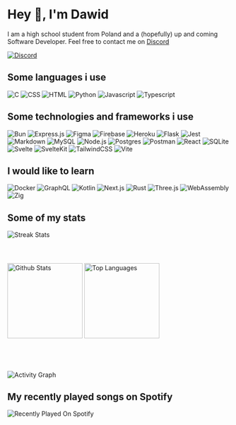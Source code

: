 # Hey 👋, I'm Dawid

I am a high school student from Poland and a (hopefully) up and coming Software Developer. Feel free to contact me on [Discord](https://discord.com/users/835958079521554503)

[![Discord](https://lanyard.cnrad.dev/api/835958079521554503?bg=0a0a0a)](https://discord.com/users/835958079521554503)

## Some languages i use

![C](https://img.shields.io/badge/C-0a0a0a?style=for-the-badge&logo=c&logoColor=f5f5f5)
![CSS](https://img.shields.io/badge/CSS3-0a0a0a?style=for-the-badge&logo=css3&logoColor=f5f5f5)
![HTML](https://img.shields.io/badge/HTML5-0a0a0a?style=for-the-badge&logo=html5&logoColor=f5f5f5)
![Python](https://img.shields.io/badge/Python-0a0a0a?style=for-the-badge&logo=python&logoColor=f5f5f5)
![Javascript](https://img.shields.io/badge/JavaScript-0a0a0a?style=for-the-badge&logo=javascript&logoColor=f5f5f5)
![Typescript](https://img.shields.io/badge/TypeScript-0a0a0a?style=for-the-badge&logo=typescript&logoColor=f5f5f5)

## Some technologies and frameworks i use

![Bun](https://img.shields.io/badge/bun-0a0a0a?style=for-the-badge&logo=bun&logoColor=f5f5f5)
![Express.js](https://img.shields.io/badge/Express%20js-0a0a0a?style=for-the-badge&logo=express&logoColor=f5f5f5)
![Figma](https://img.shields.io/badge/Figma-0a0a0a?style=for-the-badge&logo=figma&logoColor=f5f5f5)
![Firebase](https://img.shields.io/badge/firebase-0a0a0a?style=for-the-badge&logo=firebase&logoColor=f5f5f5)
![Heroku](https://img.shields.io/badge/Heroku-0a0a0a?style=for-the-badge&logo=heroku&logoColor=f5f5f5)
![Flask](https://img.shields.io/badge/Flask-0a0a0a?style=for-the-badge&logo=flask&logoColor=f5f5f5)
![Jest](https://img.shields.io/badge/Jest-0a0a0a?style=for-the-badge&logo=jest&logoColor=f5f5f5)
![Markdown](https://img.shields.io/badge/Markdown-0a0a0a?style=for-the-badge&logo=markdown&logoColor=f5f5f5)
![MySQL](https://img.shields.io/badge/MySQL-0a0a0a?style=for-the-badge&logo=mysql&logoColor=f5f5f5)
![Node.js](https://img.shields.io/badge/Node%20js-0a0a0a?style=for-the-badge&logo=nodedotjs&logoColor=f5f5f5)
![Postgres](https://img.shields.io/badge/PostgreSQL-0a0a0a?style=for-the-badge&logo=postgresql&logoColor=f5f5f5)
![Postman](https://img.shields.io/badge/Postman-0a0a0a?style=for-the-badge&logo=Postman&logoColor=f5f5f5)
![React](https://img.shields.io/badge/React-0a0a0a?style=for-the-badge&logo=react&logoColor=f5f5f5)
![SQLite](https://img.shields.io/badge/Sqlite-0a0a0a?style=for-the-badge&logo=sqlite&logoColor=f5f5f5)
![Svelte](https://img.shields.io/badge/Svelte-0a0a0a?style=for-the-badge&logo=svelte&logoColor=f5f5f5)
![SvelteKit](https://img.shields.io/badge/SvelteKit-0a0a0a?style=for-the-badge&logo=Svelte&logoColor=f5f5f5)
![TailwindCSS](https://img.shields.io/badge/Tailwind_CSS-0a0a0a?style=for-the-badge&logo=tailwind-css&logoColor=f5f5f5)
![Vite](https://img.shields.io/badge/Vite-0a0a0a?style=for-the-badge&logo=vite&logoColor=f5f5f5)

## I would like to learn

![Docker](https://img.shields.io/badge/Docker-0a0a0a?style=for-the-badge&logo=docker&logoColor=f5f5f5)
![GraphQL](https://img.shields.io/badge/GraphQl-0a0a0a?style=for-the-badge&logo=graphql&logoColor=f5f5f5)
![Kotlin](https://img.shields.io/badge/Kotlin-0a0a0a?style=for-the-badge&logo=kotlin&logoColor=f5f5f5)
![Next.js](https://img.shields.io/badge/next%20js-0a0a0a?style=for-the-badge&logo=nextdotjs&logoColor=f5f5f5)
![Rust](https://img.shields.io/badge/Rust-0a0a0a?style=for-the-badge&logo=rust&logoColor=f5f5f5)
![Three.js](https://img.shields.io/badge/ThreeJs-0a0a0a?style=for-the-badge&logo=three.js&logoColor=f5f5f5)
![WebAssembly](https://img.shields.io/badge/WebAssembly-0a0a0a?style=for-the-badge&logo=WebAssembly&logoColor=f5f5f5)
![Zig](https://img.shields.io/badge/zig-0a0a0a?style=for-the-badge&logo=zig&logoColor=f5f5f5)

## Some of my stats

![Streak Stats](https://github-readme-streak-stats-9m8ugfa77-denvercoder1.vercel.app/?user=xAkre&hide_border=true&background=0a0a0a&stroke=f5f5f5&ring=f5f5f5&fire=f5f5f5&currStreakNum=f5f5f5&sideNums=e5e5e5&currStreakLabel=e5e5e5&sideLabels=d4d4d4&dates=d4d4d4&excludeDayLabel=d4d4d4)

# 
<br>
<div>

<img src="https://denvercoder1-github-readme-stats.vercel.app/api/?username=xAkre&show_icons=true&include_all_commits=true&count_private=true&theme=react&hide_border=true&bg_color=0a0a0a&title_color=f5f5f5&icon_color=f5f5f5" alt="Github Stats" height="170px">
<img src="https://denvercoder1-github-readme-stats.vercel.app/api/top-langs/?username=xAkre&langs_count=8&layout=compact&theme=react&hide_border=true&bg_color=0a0a0a&title_color=f5f5f5&icon_color=f5f5f5&hide=Jupyter%20Notebook,Roff" alt="Top Languages" height="170px">

</div>

# 
<br>

![Activity Graph](https://github-readme-activity-graph.vercel.app/graph/?username=xAkre&bg_color=0a0a0a&color=f5f5f5&line=f5f5f5&point=f5f5f5&hide_border=true)

## My recently played songs on Spotify

![Recently Played On Spotify](https://spotify-recently-played-readme.vercel.app/api?user=217xsj4g33qrrvlt7bj4e67vq)

</div>

